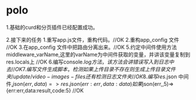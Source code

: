 # polo
1.基础的curd和分页插件已经配置成功。 


2.接下来的任务
1.重写app.js文件，重构代码。//OK
2.重构app_config 文件 //OK
3.在app_config 文件中把路由分离出来。//OK
5.约定中间件使用方法 middleware_varName,这里的varName为中间件获取的变量，并讲该变量复制到res.locals上 //OK
6.编写console.$log方法，该方法会讲错误写入到日志中去 //OK
7.编写文件生成脚本，检测如果上传目录不存在则生成上传目录文件夹 /update/video-images-files  还有检测日志文件夹//OK
8.编写res.$json 中间件,$json(err,data)=> res.json({err:err,data:data})
如果$json(err,,5)=> {err:err,data:result,code:5} //OK
